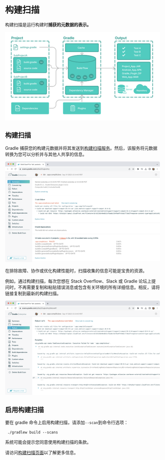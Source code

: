 # 构建扫描

构建扫描是运行构建时**捕获的元数据的表示。**

![等级基础1](./assets/gradle-basic-1-1708878759535-37.png)



## 构建扫描

Gradle 捕获您的构建元数据并将其发送到[构建扫描服务](https://scans.gradle.com/)。然后，该服务将元数据转换为您可以分析并与其他人共享的信息。

![构建扫描 1](./assets/build-scan-1.png)

在排除故障、协作或优化构建性能时，扫描收集的信息可能是宝贵的资源。

例如，通过构建扫描，每次您想在 Stack Overflow、Slack 或 Gradle 论坛上提问时，不再需要复制和粘贴错误消息或包含有关环境的所有详细信息。相反，请将链接复制到最新的构建扫描。

![构建扫描 2](./assets/build-scan-2.png)



## 启用构建扫描

要在 gradle 命令上启用构建扫描，请添加`--scan`到命令行选项：

```
 ./gradlew build --scans
```

系统可能会提示您同意使用构建扫描的条款。

请访问[构建扫描页面](https://scans.gradle.com/)以了解更多信息。